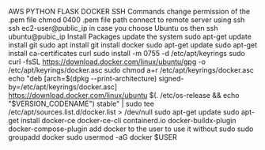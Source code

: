 AWS PYTHON FLASK DOCKER
SSH Commands
change permission of the .pem file
chmod 0400 .pem file path
connect to remote server using ssh
ssh ec2-user@public_ip
in case you choose Ubuntu os then
ssh ubuntu@pubic_ip
Install Packages
update the system
sudo apt-get update
install git
sudo apt install git
install docker
sudo apt-get update
sudo apt-get install ca-certificates curl
sudo install -m 0755 -d /etc/apt/keyrings
sudo curl -fsSL https://download.docker.com/linux/ubuntu/gpg -o /etc/apt/keyrings/docker.asc
sudo chmod a+r /etc/apt/keyrings/docker.asc
echo "deb [arch=$(dpkg --print-architecture) signed-by=/etc/apt/keyrings/docker.asc] https://download.docker.com/linux/ubuntu $(. /etc/os-release && echo "$VERSION_CODENAME") stable" | sudo tee /etc/apt/sources.list.d/docker.list > /dev/null
sudo apt-get update
sudo apt-get install docker-ce docker-ce-cli containerd.io docker-buildx-plugin docker-compose-plugin
add docker to the user to use it without sudo
sudo groupadd docker
sudo usermod -aG docker $USER
